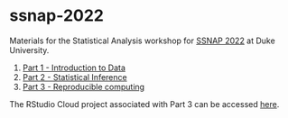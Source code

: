 # ssnap-2022

Materials for the Statistical Analysis workshop for [SSNAP 2022](https://www.ssnap.net/2022-1) at Duke University.

1. [Part 1 - Introduction to Data](https://mine-cetinkaya-rundel.github.io/ssnap-2022/Part%201%20-%20Introduction%20to%20Data/Part%201%20-%20Introduction%20to%20Data.pdf)
2. [Part 2 - Statistical Inference](https://mine-cetinkaya-rundel.github.io/ssnap-2022/Part%202%20-%20Statistical%20Inference/Part%202%20-%20Statistical%20Inference.pdf)
3. [Part 3 - Reproducible computing](https://mine-cetinkaya-rundel.github.io/ssnap-2022/Part%203%20-%20Reproducible%20computing/Part%203%20-%20Reproducible%20Computing.html)

The RStudio Cloud project associated with Part 3 can be
accessed [here](http://bit.ly/ssnap-2022-rscloud).
